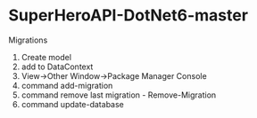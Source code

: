 # SuperHeroAPI-DotNet6-master
Migrations
1) Create model
2) add to DataContext
3) View->Other Window->Package Manager Console
4) command add-migration <Name migration>
5) command remove last migration - Remove-Migration
6) command update-database
